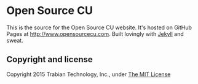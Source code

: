 # Open Source CU

This is the source for the Open Source CU website. It's hosted on GitHub Pages at http://www.opensourcecu.com. Built lovingly with [Jekyll](http://jekyllrb.com/) and sweat.

## Copyright and license

Copyright 2015 Trabian Technology, Inc., under [The MIT License ](LICENSE)
